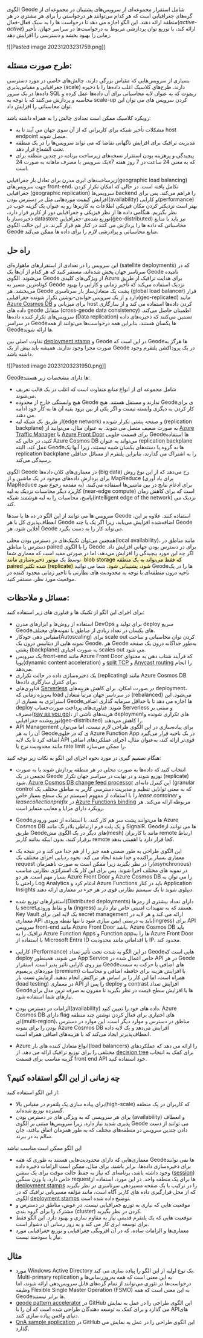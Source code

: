 
الگوی Geode شامل استقرار مجموعه‌ای از سرویس‌های پشتیبان در مجموعه‌ای از گره‌های جغرافیایی است که هر کدام می‌توانند هر درخواستی را برای هر مشتری در هر منطقه ارائه دهند. این الگو اجازه می دهد تا درخواست ها را به سبک فعال-فعال(_active-active_) ارائه کند، با توزیع توان پردازشی  مربوط به درخواست‌ها در سراسر جهان، تأخیر زمانی را بهبود بخشد و دسترسی را افزایش دهد.

![[Pasted image 20231203231759.png]]
## **طرح صورت مسئله:**

بسیاری از سرویس‌هایی که مقیاس بزرگی دارند، چالش‌های خاصی در مورد دسترسی جغرافیایی و مقیاس‌پذیری (scale) دارند. طرح‌های کلاسیک اغلب داده‌ها را با ذخیره داده‌ها در یک سرور SQL ریموت که به عنوان لایه محاسباتی برای آن داده‌ها عمل کرده و محاسبه و پردازش می‌کنند که با توجه به scale-up کردن سرویس های می توان این توان محاسباتی را افزایش داد.  
  
رویکرد کلاسیک ممکن است تعدادی چالش را به همراه داشته باشد:  
  
* مشکلات تأخیر شبکه برای کاربرانی که از آن سوی جهان می آیند تا به host endpoint متصل شوند.  
* مدیریت ترافیک برای افزایش ناگهانی تقاضا که می تواند سرویس‌ها را در یک منطقه تحت الشعاع قرار دهد. 
* پیچیدگی و پرهزینه بودن استقرار نسخه‌های زیرساخت برنامه در چندین منطقه برای یک سرویس با مصرف ماهانه به صورت  24x7 که به معنی 24 ساعت در 7 روز هفته است.  

زیرساخت‌های ابری مدرن برای تعادل بار جغرافیایی(geographic load balancing) جهت سرویس‌های front-end، تکامل یافته است. در حالی که امکان تکرار کردن جغرافیایی (geographic replication) سرویس‌ها backend را فراهم می‌کند. پس برای افزایش کیفیت مورد‌هایی مثل در دسترس بودن(availability) و کارایی(performance) بهتر است نزدیکتر کردن مکان فیزیکی اطلاعات به کاربرها رو به عنوان یک گزینه خوب در نظر بگیریم. هنگامی داده ها از نظر فیزیکی و جغرافیایی دور از کاربر قرار دارد، ذخیره‌ساز یا datastore توزیع شده‌ی-جغرافیایی(geo-distributed) نیز باید با منابع محاسباتی که داده ها را پردازش می کنند در کنار هم قرار گیرند. در این حالت الگوی Geode  منابع محاسباتی و پرادزشی لازم را برای داده ها ممکن می‌کند.

## راه حل

این سرویس را در تعدادی از استقرارهای ماهواره‌ای (satellite deployments) که در سرتاسر جهان پخش شده‌اند، مستقر کنید که هر کدام از آن‌ها یک Geode نامیده می‌شوند. الگوی Geode از ویژگی‌های کلیدی Azure برای هدایت ترافیک از طریق کوتاه‌ترین مسیر به Geode نزدیک استفاده می‌کند که تأخیر زمانی و کارایی را بهبود می‌بخشد. هر Geode پشت یک متعادل‌ساز بار سرتاسری (global load balancer) قرار دارد و از یک سرویس خواندن-نوشتن تکرار شونده جغرافیایی(geo-replicated) مانند [Azure Cosmos DB](https://learn.microsoft.com/en-us/azure/cosmos-db/introduction) برای میزبانی و host  کردن داده‌ها استفاده می کند و از سازگاری داده های geode متقابل (cross-geode data consistency) اطمینان حاصل می‌کند. سرویس‌های تکرار کننده داده‌ها (Data replication) تضمین می‌کنند که ذخیره‌های داده در سراسر Geodeها یکسان هستند، بنابراین همه درخواست‌ها می‌توانند از همه Geodeها ارائه شوند.  
  
تفاوت اصلی بین [deployment stamp](https://learn.microsoft.com/en-us/azure/architecture/patterns/deployment-stamp) و Geode در این است که Geodeها هرگز به صورت مجزا وجود ندارند. همیشه باید بیش از یک Geode در یک  پروداکشن پلتفرم وجود داشته باشد.

![[Pasted image 20231203231950.png]]


Geodeها دارای مشخصات زیر هستند:

* شامل مجموعه ای از انواع منابع متفاوت است که اغلب در یک قالب تعریف می‌شوند.  
* هیچ وابستگی خارج از محدوده Geode ندارند و مستقل هستند. هیچ Geodeی برای کار کردن به دیگری وابسته نیست و اگر یکی از بین برود بقیه آن ها به کار خود ادامه می دهند.  
* از طریق یک شبکه لبه(edge network) و صفحه پشتی تکرار شونده (replication backplane) به صورت ضعیف متصل می شوند. به عنوان مثال، می‌توانید از [Azure Traffic Manager](https://learn.microsoft.com/en-us/azure/traffic-manager/traffic-manager-overview) یا [Azure Front Door](https://learn.microsoft.com/en-us/azure/frontdoor/front-door-overview) برای قسمت جلویی Geodeها استفاده کنید، در حالی که Azure Cosmos DB می‌تواند به عنوان replication backplane عمل کند. البته Geodeها به گروه‌ یا دسته‌های یکسان شبیه نیستند، زیرا آنها یک replication backplane را به اشتراک می گذارند، بنابراین پلتفرم از مسائل حداقلی رسیدگی می‌کند.

الگوی Geode در معماری‌های کلان داده‌ها (big data) رخ می‌دهد که از این نوع روش برای پردازش داده‌های موجود در یک ماشین و از MapReduce (برای یاد آوری MapReduce به مقدمه رجوع شود) برای ادغام نتایج در بین ماشین‌ها استفاده می‌کنند. کاربرد دیگر محاسبات نزدیک به لبه (near-edge compute) است که برای کاهش زمان پاسخ، محاسبات را به لبه هوشمند شبکه(intelligent edge of the network) نزدیک می کند.  
  
سرویس ها می توانند از این الگو در ده ها یا صدها Geode استفاده کنند. علاوه بر این، انعطاف‌پذیری کل  با هر Geode اضافه‌شده افزایش می‌یابد، زیرا اگر یک یا چند Geode آفلاین شود، هر Geode می‌تواند کار را به دست بگیرد.  
  
همچنین می‌توان تکنیک‌های در دسترس بودن محلی(local availability)، مانند مناطق در دسترس یا مناطق paired را با الگوی Geode برای در دسترس بودن جهانی افزایش داد. اگر چه این مورد  پیچیدگی را افزایش می‌دهد، اما در صورتی مفید است که معماری شما توسط یک م<mark style="background: #FFF3A3A6;">وتور ذخیره‌سازی مانند  blob storage که فقط می‌تواند به یک منطقه paired شده تکثیر (replicate)  شود، پشتیبانی شود.</mark> شما می توانید Geodeها را در یک ناحیه درون منطقه‌ای با توجه به محدودیت های نظارتی یا تاخیر زمانی محدود کننده در موقعیت مورد نظر، مستقر کنید.
## مسائل و ملاحظات:

برای اجرای این الگو از تکنیک ها و فناوری های زیر استفاده کنید:  

* استفاده از روش‌ها و ابزارهای مدرن DevOps  برای تولید و deploy سریع Geodeهای یکسان در تعداد زیادی از مناطق یا نمونه‌های مختلف.  
* مقیاس دهی خودکار(Autoscaling) برای scale out کردن توان محاسباتی و  ساخت نمونه هایی از دیتابیس درون یک Geode. هر Geode به‌طور جداگانه درون یک صفحه پشتی (backplane) به صورت اجباری  scales out می شود. 
* یک سرویس front-end مانند Azure Front Door که  فرآیند شتاب دهی به محتوای پویا(dynamic content acceleration) و [split TCP](https://learn.microsoft.com/en-us/azure/frontdoor/front-door-traffic-acceleration?pivots=front-door-standard-premium) و [Anycast routing](https://en.wikipedia.org/wiki/Anycast) را انجام می‌دهد.  
* یک ذخیره‌سازی داده در حالت تکراری (replicating) مانند Azure Cosmos DB برای کنترل سازگاری داده‌ها.  
* فناوری‌های [Serverless](https://en.wikipedia.org/wiki/Serverless_computing) در صورت امکان، برای کاهش هزینه‌های deployment، به‌ویژه زمانی که load در سرتاسر جهان مرتباً متعادل (rebalanced) می‌شود. این استراتژی به بسیاری از Geodeها اجازه می دهد تا با حداقل سرمایه گذاری اضافی deploy شوند. فناوری‌های پرداخت صورت‌حساب Serverless و مبتنی بر مصرف([pay as you go](https://en.wikipedia.org/wiki/Pay_as_you_go))،  هزینه‌های ناشی از deploymentهای تکراری شونده و توزیع‌شده جغرافیایی(geo-distributed) را کاهش می‌دهند.  
* ‏API Management برای پیاده‌سازی در این الگوی طراحی لازم نیست، اما می‌توان آن را به هر Geodeی که در جلوی Azure Function App در یک ناحیه قرار می‌گیرد اضافه کرد تا یک لایه API قوی‌تر ارائه کند، به‌عنوان مثال، اجرای عملکردهای اضافی مانند محدودیت نرخ یا rate limit را ممکن می‌سازد.  



هنگام تصمیم گیری در مورد نحوه اجرای این الگو به نکات زیر توجه کنید:  
  
* انتخاب کنید که داده‌ها به صورت محلی در هر منطقه پردازش شوند یا به صورت تجمعی در یک Geode توزیع شوند و در نهایت در سراسر جهان تکرار (replicate) شود. [Azure Cosmos DB change feed processor](https://learn.microsoft.com/en-us/azure/cosmos-db/change-feed-processor) این کنترل دانه‌ای (granular control که به معنی توانایی تنظیم و مدیریت دسترسی کاربر به مناطق مختلف یک سیستم در یک سطح بسیار خاص)  را با استفاده از مفهوم _lease container_ و _leasecollectionprefix_ در [Azure Functions binding](https://learn.microsoft.com/en-us/azure/cosmos-db/change-feed-functions) مربوطه ارائه می‌کند. هر رویکرد دارای مزایا و معایب متمایز است.  

* ‏Geodeها می‌توانند پشت سر هم کار کنند، با استفاده از  تغییر ورودی Azure Cosmos DB و یک پلت فرم ارتباطی بلادرنگ مانند SignalR. ‏Geodeها‏ می توانند از طریق Geodeهای دیگر در یک الگوی مش(mesh) مانند با کاربران remote ارتباط برقرار کنند، بدون اینکه بدانند کاربر remote کجا قرار دارد یا اهمیتی بدهد.  

* این الگوی طراحی به طور ضمنی همه چیز را از هم جدا می کند و در نتیجه یک معماری بسیار پراکنده و جدا شده ایجاد می کند. نحوه ردیابی اجزای مختلف یک request را در نظر بگیرید زیرا ممکن است به صورت ناهمزمان(asynchronous) در نمونه های مختلف اجرا شوند. پس برای این کار  یک استراتژی نظارتی مناسب بسیار مهم است. هر دو Azure Front Door و Azure Cosmos DB را می توان به راحتی با Log Analytics ادغام کرد و Azure Functions باید در کنار Application Insights دیپلوی شوند تا یک سیستم نظارتی قوی در هر جزء در معماری ارائه دهند.  
* استقرارهای توزیع شده(Distributed deployments) دارای تعداد بیشتری از رمزها یا secretها و نقاط ورودی (ingress) هستند که به تمهیدات امنیتی خاص نیاز دارند. Key Vault یک لایه امن برای secret management ارائه می کند و هر لایه در معماری API باید به درستی ایمن سازی شود تا تنها نقطه ورودی(ingress) برای API سرویس front-end مانند Azure Front Door باشد. Azure Cosmos DB باید ترافیک را به Azure Function Apps و Function appها را به Azure Front Door با استفاده از Microsoft Entra ID یا اقداماتی مانند محدودیت IP، محدود کند.  
* کارایی (Performance) در این الگو به شدت تحت تأثیر تعداد Geodeهایی است که deploy می شوند، همینطور  App Service خاص اعمال شده در  API در هر Geode نیز روی کارایی تاثیر پذیر است. استقرار Geodeهای اضافی یا حرکت به سمت موردهای پریمیوم (premium) با افزایش هزینه برای حافظه اضافی و محاسبات همراه است، اما این کار را بر اساس هر تراکنش انجام ندهید. آزمایش تست بار (load testing) در معماری API را پس از deploy و contrast افزایش تعداد Geodeها با افزایش سطح قیمت در نظر بگیرید تا مقرون به صرفه ترین مدل برای نیازهای شما استفاده شود.

* الزامات در دسترس بودن(availability) داده های خود را تعیین کنید. Azure Cosmos DB دارای flag های اختیاری برای فعال کردن نوشتن چند منطقه ای(multi-region)، مناطق در دسترس  و موارد دیگر است. این موارد در دسترس بودن را برای نمونه Azure Cosmos DB افزایش می‌دهد و یک لایه داده انعطاف‌پذیرتر ایجاد می‌کند که با هزینه‌های اضافی همراه است.

* ‏Azure انواع متعادل کننده های بار(load balancers) را ارائه می دهد که عملکردهای مختلفی را برای توزیع ترافیک ارائه می دهد. از [decision tree](https://learn.microsoft.com/en-us/azure/architecture/guide/technology-choices/load-balancing-overview#decision-tree-for-load-balancing-in-azure) برای کمک به انتخاب گزینه مناسب برای قسمت front end API خود استفاده کنید.
## چه زمانی از این الگو استفاده کنیم؟

از این الگو استفاده کنید:  
  
* برای پیاده سازی یک پلتفرم در مقیاس بالا(high-scale) که کاربران در یک منطقه گسترده توزیع شده‌اند.  
* برای هر سرویسی که به ویژگی های در دسترس بودن (availability) و انعطاف پذیری شدید نیاز دارد، زیرا سرویس‌ها مبتنی بر الگوی Geode می توانند از دست دادن چندین سرویس در منطقه‌های مختلف که به طور همزمان اتفاق بیافتد، جان سالم به در ببرند.  

این الگو ممکن است مناسب نباشد  
  
* معماری‌هایی که دارای محدودیت‌هایی هستند به طوری که همه Geodeها نمی توانند برای ذخیره‌سازی داده‌ها، برابر باشند. برای مثال، ممکن است الزامات ذخیره داده وجود داشته باشد، برنامه‌ای که نیاز به حفظ حالت موقت برای یک سشن ([session](https://en.wikipedia.org/wiki/Session_(computer_science))) خاص دارد، یا وزن سنگین requestها برای یک منطقه واحد. در این مورد، استفاده از [deployment stamps](https://learn.microsoft.com/en-us/azure/architecture/patterns/deployment-stamp) را در ترکیب با یک صفحه مسیردهی سرتاسری در نظر بگیرید که از محل قرارگیری داده های کاربر آگاه است، مانند مؤلفه مسیریابی ترافیک که در الگوی [deployment stamps](https://learn.microsoft.com/en-us/azure/architecture/patterns/deployment-stamp) توضیح داده شده است.  
* موقعیت هایی که نیازی به توزیع جغرافیایی نیست. در عوض، مناطق در دسترس و مشترک را برای گروه بندی (cluster) کردن در نظر بگیرید.  
* موقعیت هایی که یک پلتفرم قدیمی نیاز به مقاوم سازی و بهبود دارد. این الگو فقط برای توسعه ابری کار می کند و به روز رسانی آن دشوار است.  
* معماری‌ها و الزامات ساده، که در آن افزونگی جغرافیایی و توزیع جغرافیایی مورد نیاز یا سودمند نیست.
## مثال

* مورد Windows Active Directory یک نوع اولیه از این الگو را پیاده سازی می کند.  Multi-primary replication به این معنی است که همه به‌روزرسانی‌ها و درخواست‌ها در تئوری می‌توانند از تمام گره‌های قابل سرویس‌دهی ارائه شوند، اما وظیفه Flexible Single Master Operation (FSMO) به این معنی است که همه Geodeها برابر نیستند.  
* ‏[geode pattern accelerator](https://github.com/mspnp/geode-pattern-accelerator) در GitHub این الگوی طراحی را در عمل به نمایش می گذارد و برای کمک به توسعه دهندگان طراحی شده است که آن را با APIهای دنیای واقعی پیاده سازی کنند.  
*  [QnA sample application](https://github.com/xstof/qnademo) در GitHub این الگوی طراحی را در عمل به نمایش می گذارد.  
 
